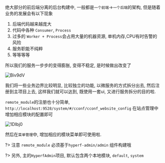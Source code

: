 绝大部分的前后端分离的后台构建中, 一般都是`一个前端`->`一个后端`的架构, 但是随着业务的发展会有以下现象

1.  后端代码越来越庞大
2.  代码中各种 `Consumer`, `Process`
3.  过多的 `Worker + Process`会占用大量的机器资源, 单机内存,CPU有时告警的风险
4.  服务职能不纯粹
5.  等等等等

所以我们的服务一步步的变得膨胀, 变得不稳定, 是时候做出改变了

![Biv9dV](https://cdn.jsdelivr.net/gh/daodao97/FigureBed@master/uPic/Biv9dV.png)

我们将一些业务边界比较明显, 比较独立的功能, 以微服务的方式拆分出去, 然后注册到主项目上去, 这样我们就可以达到, 既使用一套ui, 又进行服务拆分的目的啦.

`remote_module`的注册也十分简单, `http://localhost:9528/system/#/cconf/cconf_website_config` 在站点管理中增加相应模块的配置即可

![1DIbj0](https://cdn.jsdelivr.net/gh/daodao97/FigureBed@master/uPic/1DIbj0.png)

然后在`菜单管理`中, 增加相应的模块菜单即可使用啦.

?> 注意 `remote_module` 必须基于`hyperf-admin/admin` 组件构建哦

?> 另外, 主的`HyperfAdmin`项目, 默认包含两个本地模块, `default`, `system`